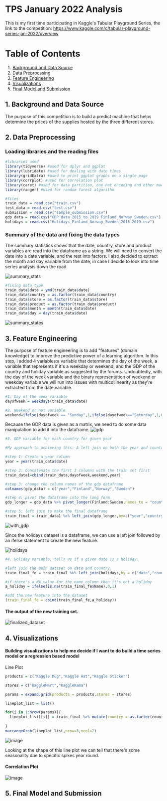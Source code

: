 # TPS January 2022 Analysis


This is my first time participating in Kaggle's Tabular Playground Series, the link to the competition: https://www.kaggle.com/c/tabular-playground-series-jan-2022/overview

# Table of Contents
1. [Background and Data Source](#background)
2. [Data Preprocssing](#data_preprocessing)
3. [Feature Engineering](#feature_engineering)
4. [Visualizations](#viz)
5. [Final Model and Submission](#modelbuild)

<a name ="background"></a>
## 1. Background and Data Source
The purpose of this competition is to build a predict machine that helps determine the prices of the supplies hosted by the three different stores. 


<a name="data_preprocessing"></a>
## 2. Data Preprocessing

### Loading libraries and the reading files
```r
#libraries used
library(tidyverse) #used for dplyr and ggplot
library(lubridate) #used for dealing with date times
library(gridExtra) #used to print ggplot graphs on a single page
library(corrplot) #used for correlation plot
library(caret) #used for data partition, one hot encoding and other machine learning tasks such as cross validation
library(ranger) #used for random forest algorithm

#files
train_data = read.csv("train.csv")
test_data = read.csv("test.csv")
submission = read.csv("sample_submission.csv")
gdp_data = read.csv("GDP_data_2015_to_2019_Finland_Norway_Sweden.csv")
holidays = read.csv("Holidays_Finland_Norway_Sweden_2015-2019.csv")
```

### Summary of the data and fixing the data types

The summary statistics shows that the date, country, store and product variables are read into the dataframe as a string. We will need to convert the date into a date variable, and the rest into factors. I also decided to extract the month and day variable from the date, in case I decide to look into time series analysis down the road. 

![summary_stats](https://user-images.githubusercontent.com/73871814/155864968-21609126-825a-4e44-b26f-8441eb6b6dcf.PNG)

```r
#fixing data type
train_data$date = ymd(train_data$date)
train_data$country = as.factor(train_data$country)
train_data$store = as.factor(train_data$store)
train_data$product = as.factor(train_data$product)
train_data$month = month(train_data$date)
train_data$day = day(train_data$date)
```

![summary_states](https://user-images.githubusercontent.com/73871814/155867065-4ccbb90c-3241-470a-8f8d-e7d95667aa81.PNG)

<a name ="feature_engineering"></a>
## 3. Feature Engineering

The purpose of feature engineering is to add "features" (domain knowledge) to improve the predictive power of a learning algorithm. In this step, I added 4 variables:a variable that determines the day of the week, a variable that represents if it's a weekday or weekend, and the GDP of the country and holiday variable as suggested by the forums. Undoubtedly, with the day of the week variable and the binary representation of weekend or weekday variable we will run into issues with multicollinearity as they're extracted from the date variable. 

```r
#1. Day of the week variable
dayofweek = weekdays(train_data$date)

#2. Weekend or not variable
weekend=ifelse(dayofweek == "Sunday",1,ifelse(dayofweek=="Saturday",1,0))
```

Because the GDP data is given as a matrix, we need to do some data manipulation to add it into the dataframe.
![gdp](https://user-images.githubusercontent.com/73871814/155870135-6e106a43-0e9c-4e82-a4d5-4ad1e123f788.PNG)

```r
#3. GDP variable for each country for given year

#My approach to achieving this: A left join on both the year and country column

#step 1: Create a year column
year = year(train_data$date)

#step 2: Concatenate the first 3 columns with the train set first
train_data1=cbind(train_data,dayofweek,weekend,year)

#step 3: change the column names of the gdp dataframe
colnames(gdp_data) = c("year","Finland","Norway","Sweden")

#step 4: pivot the dataframe into the long form
gdp_longer = gdp_data %>% pivot_longer(Finland:Sweden,names_to = "country",values_to = "GDP")

#step 5: left join to make the final dataframe
train_final = train_data1 %>% left_join(gdp_longer,by=c("year","country"))
```
![with_gdp](https://user-images.githubusercontent.com/73871814/155870191-8948bef2-f195-4d3a-8514-3b58eaaf58a2.PNG)

Since the holidays dataset is a dataframe, we can use a left join followed by an ifelse statement to create the new feature.

![holidays](https://user-images.githubusercontent.com/73871814/155871718-28cfa117-f545-4146-b24b-67dcb5bb1a23.PNG)

```r
#4. Holiday variable, tells us if a given date is a holiday.

#left join the main dataset on date and country.
train_final_fe = train_final %>% left_join(holidays,by = c("date","country"))

#if there's a NA value for the name column then it's not a holiday
a_holiday = ifelse(is.na(train_final_fe$Name),0,1)

#add the new feature into the dataset
(train_final_fe = cbind(train_final_fe,a_holiday))

```
#### The output of the new training set.

![finalized_dataset](https://user-images.githubusercontent.com/73871814/155871787-ea566c2f-e30b-4c5c-a053-adc29161cc7b.PNG)

<a name="viz"></a>
## 4. Visualizations

#### Building visualizations to help me decide if I want to do build a time series model or a regression based model

Line Plot
```r
products = c("Kaggle Mug","Kaggle Hat","Kaggle Sticker")

stores = c("KaggleMart","KaggleRama")

params = expand.grid(products = products,stores = stores)

lineplot_list = list()

for(i in 1:nrow(params)){
  lineplot_list[[i]] = train_final %>% mutate(country = as.factor(country)) %>% filter(product== params[i,1] & store==params[i,2]) %>% ggplot(aes(date,num_sold)) +geom_line(aes(color=country),lwd=0.5) + ylab("Units Sold") + ggtitle(paste0("Line plot of ",params[i,1],"s sold at ",params[i,2])) + theme(plot.title = element_text(size = 10))
  
}
marrangeGrob(lineplot_list,nrow=3,ncol=2)
```

![image](https://user-images.githubusercontent.com/73871814/155872833-3847ed47-e9db-4795-b434-fe77fb520009.png)

Looking at the shape of this line plot we can tell that there's some seasonality due to specific spikes year round.




#### Correlation Plot

![image](https://user-images.githubusercontent.com/73871814/155872422-48c7152b-e0e2-498c-b641-1ed97f72dbcf.png)




<a name="modelbuild"></a>
## 5. Final Model and Submission
